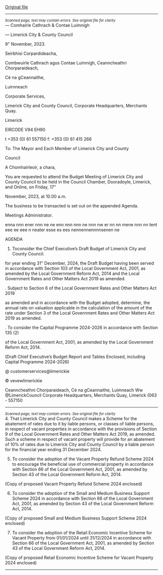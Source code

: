 [Original file](https://www.limerick.ie/sites/default/files/media/documents/2023-11/00-Agenda-Budget-2024-Meeting-of-Limerick-City-and-County-Council-17th-November-2023.pdf)

---
*<small>Scanned page, text may contain errors. See original file for clarity</small>*  
_—_ Comhairle Cathrach
& Contae Luimnigh

— Limerick City
& County Council

9" November, 2023.

Seirbhisi Corpardideacha,

Combwuirle Cathrach agus Contae Luimnigh,
Ceanncheathri Chorparaideach,

Cé na gCeannaithe,

Luirnneach

Corporate Services,

Limerick City and County Council,
Corporate Headquarters,
Merchants Quay.

Limerick

EIRCODE V94 EH90

t +353 (0) 61 557150
f: +353 (0) 61 415 266

To: The Mayor and Each Member of Limerick City and County

Council

A Chomhairleoir, a chara,

You are requested to attend the Budget Meeting of Limerick City and County Council
to be held in the Council Chamber, Dooradoyle, Limerick, and Online, on Friday, 17”

November, 2023, at 10.00 a.m.

The business to be transacted is set out on the appended Agenda.

Meetings Administrator.

enna nnn ener nnn ne ne enn nnn nnn ne nnn nw er nn nn mene nnn nn tent eee ee eee n neater esse es ees nennennennnnsenen ne

AGENDA

1. Toconsider the Chief Executive’s Draft Budget of Limerick City and County Council.

for year ending 31" December, 2024, the Draft Budget having been served in
accordance with Section 103 of the Local Government Act, 2001, as amended by
the Local Government Reform Act, 2014 and the Local Government Rates and
Other Matters Act 2019 as amended.

. Subject to Section 6 of the Local Government Rates and Other Matters Act 2019

as amended and in accordance with the Budget adopted, determine, the annual
rate on valuation applicable in the calculation of the amount of the rate under
Section 3 of the Local Government Rates and Other Matters Act 2019 as amended.

. To consider the Capital Programme 2024-2026 in accordance with Section 135 (2)

of the Local Government Act, 2001, as amended by the Local Government Reform
Act, 2014.

(Draft Chief Executive’s Budget Report and Tables Enclosed, including
Capital Programme 2024-2026)

@ customerservices@limerickie

© vevewlimerickie

Ceanncheathni Chorparaideach, Cé na gCeannaithe, Luimneach Ww @LimerickCouncil
Corporate Headquarters, Merchants Quay, Limerick (063 - 557150


---
*<small>Scanned page, text may contain errors. See original file for clarity</small>*  
4. That Limerick City and County Council makes a Scheme for the abatement of rates
due to it by liable persons, or classes of liable persons, in respect of vacant
properties in accordance with the provisions of Section 9 of the Local Government
Rates and Other Matters Act 2019, as amended. Such a scheme in respect of
vacant property will provide for an abatement of 10% of rates due to Limerick City
and County Council by a liable person for the financial year ending 31 December
2024.

5. To consider the adoption of the Vacant Property Refund Scheme 2024 to
encourage the beneficial use of commercial property in accordance with Section
66 of the Local Government Act, 2001, as amended by Section 43 of the Local
Government Reform Act, 2014.

(Copy of proposed Vacant Property Refund Scheme 2024 enclosed)

6. To consider the adoption of the Small and Medium Business Support Scheme 2024
in accordance with Section 66 of the Local Government Act, 2001, as amended by
Section 43 of the Local Government Reform Act, 2014.

(Copy of proposed Small and Medium Business Support Scheme 2024 enclosed)

7. To consider the adoption of the Retail Economic Incentive Scheme for Vacant
Property from 01/01/2024 until 31/12/2024 in accordance with Section 66 of the
Local Government Act, 2001, as amended by Section 43 of the Local Government
Reform Act, 2014.

(Copy of proposed Retail Economic Incentive Scheme for Vacant Property 2024
enclosed)


---
